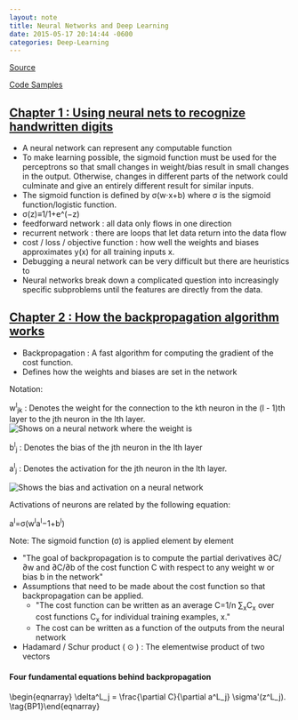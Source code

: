 ```yaml
---
layout: note
title: Neural Networks and Deep Learning
date: 2015-05-17 20:14:44 -0600
categories: Deep-Learning
---
```


[Source](http://neuralnetworksanddeeplearning.com/index.html)

[Code Samples](https://github.com/mnielsen/neural-networks-and-deep-learning)

## [Chapter 1 : Using neural nets to recognize handwritten digits](http://neuralnetworksanddeeplearning.com/chap1.html)

- A neural network can represent any computable function
- To make learning possible, the sigmoid function must be used for the perceptrons
so that small changes in weight/bias result in small changes in the output. Otherwise,
changes in different parts of the network could culminate and give an entirely different
result for similar inputs.
- The sigmoid function is defined by σ(w⋅x+b) where σ is the sigmoid function/logistic function.
- σ(z)≡1/1+e^(−z)
- feedforward network : all data only flows in one direction
- recurrent network : there are loops that let data return into the data flow
- cost / loss / objective function : how well the weights and biases approximates y(x) for all
training inputs x.
- Debugging a neural network can be very difficult but there are heuristics to
- Neural networks break down a complicated question into increasingly specific subproblems until the features are directly from the data.

## [Chapter 2 : How the backpropagation algorithm works](http://neuralnetworksanddeeplearning.com/chap2.html)

- Backpropagation : A fast algorithm for computing the gradient of the cost function.
- Defines how the weights and biases are set in the network

Notation:

w<sup>l</sup><sub>jk</sub> : Denotes the weight for the connection to the kth neuron in the (l - 1)th layer to the jth neuron in the lth layer.
![Shows on a neural network where the weight is](http://neuralnetworksanddeeplearning.com/images/tikz16.png)

b<sup>l</sup><sub>j</sub> : Denotes the bias of the jth neuron in the lth layer

a<sup>l</sup><sub>j</sub> : Denotes the activation for the jth neuron in the lth layer.

![Shows the bias and activation on a neural network](http://neuralnetworksanddeeplearning.com/images/tikz17.png)

Activations of neurons are related by the following equation:

a<sup>l</sup>=σ(w<sup>l</sup>a<sup>l</sup>−1+b<sup>l</sup>)

Note: The sigmoid function (σ) is applied element by element

- "The goal of backpropagation is to compute the partial derivatives ∂C/∂w and ∂C/∂b of the cost function C with respect to any weight w or bias b in the network"
- Assumptions that need to be made about the cost function so that backpropagation can be applied.
    - "The cost function can be written as an average C=1/n ∑<sub>x</sub>C<sub>x</sub> over cost functions C<sub>x</sub> for individual training examples, x."
    - The cost can be written as a function of the outputs from the neural network
- Hadamard / Schur product ( ⊙ ) : The elementwise product of two vectors

#### Four fundamental equations behind backpropagation

\begin{eqnarray}
  \delta^L_j = \frac{\partial C}{\partial a^L_j} \sigma'(z^L_j).
\tag{BP1}\end{eqnarray}
